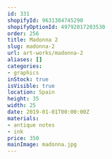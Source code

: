 ```yaml
---
id: 331
shopifyId: 9631304745290
shopifyOptionId: 49792017203530
order: 256
title: Madonna 2
slug: madonna-2
url: art-works/madonna-2
aliases: []
categories:
- graphics
inStock: true
isVisible: true
location: Spain
height: 35
width: 25
date: 2019-01-01T00:00:00Z
materials:
- antique notes
- ink
price: 350
mainImage: madonna.jpg
---
```


